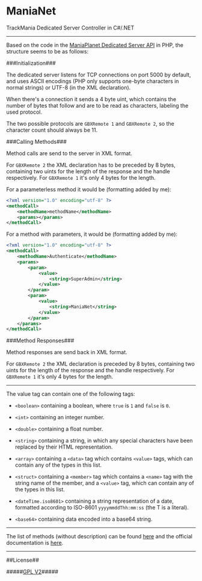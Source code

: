 ManiaNet
========

TrackMania Dedicated Server Controller in C#/.NET

---------------------------------------------------------------------------------------------------------------------------------

Based on the code in the [ManiaPlanet Dedicated Server API](https://github.com/maniaplanet/dedicated-server-api/tree/master/libraries/Maniaplanet/DedicatedServer) in PHP,
the structure seems to be as follows:

###Initialization###

The dedicated server listens for TCP connections on port 5000 by default, and uses ASCII encodings (PHP only supports one-byte characters in normal strings) or UTF-8 (in the XML declaration).

When there's a connection it sends a 4 byte uint, which contains the number of bytes that follow and are to be read as characters, labeling the used protocol.

The two possible protocols are `GBXRemote 1` and `GBXRemote 2`, so the character count should always be 11.

###Calling Methods###

Method calls are send to the server in XML format.

For `GBXRemote 2` the XML declaration has to be preceded by 8 bytes, containing two uints for the length of the response and the handle respectively.
For `GBXRemote 1` it's only 4 bytes for the length.

For a parameterless method it would be (formatting added by me):

``` XML
<?xml version="1.0" encoding="utf-8" ?>
<methodCall>
	<methodName>methodName</methodName>
	<params></params>
</methodCall>
```

For a method with parameters, it would be (formatting added by me):

``` XML
<?xml version="1.0" encoding="utf-8" ?>
<methodCall>
	<methodName>Authenticate</methodName>
	<params>
		<param>
			<value>
				<string>SuperAdmin</string>
			</value>
		</param>
		<param>
			<value>
				<string>ManiaNet</string>
			</value>
		</param>
	</params>
</methodCall>
```

###Method Responses###

Method responses are send back in XML format.

For `GBXRemote 2` the XML declaration is preceded by 8 bytes, containing two uints for the length of the response and the handle respectively.
For `GBXRemote 1` it's only 4 bytes for the length.

---------------------------------------------------------------------------------------------------------------------------------

The value tag can contain one of the following tags:

* `<boolean>` containing a boolean, where `true` is `1` and `false` is `0`.

* `<int>` containing an integer number.

* `<double>` containing a float number.

* `<string>` containing a string, in which any special characters have been replaced by their HTML representation.

* `<array>` containing a `<data>` tag which contains `<value>` tags, which can contain any of the types in this list.

* `<struct>` containing a `<member>` tag which contains a `<name>` tag with the string name of the member, and a `<value>` tag, which can contain any of the types in this list.

* `<dateTime.iso8601>` containing a string representation of a date, formatted according to ISO-8601 `yyyymmddThh:mm:ss` (the T is a literal).

* `<base64>` containing data encoded into a base64 string.

---------------------------------------------------------------------------------------------------------------------------------

The list of methods (without description) can be found [here](https://github.com/Banane9/ManiaNet/blob/master/RPC-Method-List.md) and the official documentation is [here](http://maniaplanet.github.io/documentation//dedicated-server/methods/latest.html).

---------------------------------------------------------------------------------------------------------------------------------

##License##

#####[GPL V2](https://github.com/Banane9/ManiaNet/blob/master/LICENSE.md)#####
